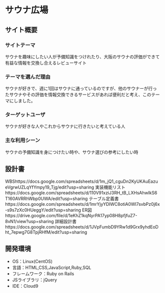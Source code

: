 # サウナ広場

## サイト概要
### サイトテーマ
サウナを趣味にしたい人が予備知識をつけれたり、大阪のサウナの評価ができて有益な情報を交換し合えるレビューサイト

### テーマを選んだ理由
サウナが好きで、週に1回はサウナに通っているのですが、他のサウナーが行ったサウナやその評価を情報交換できるサービスがあれば便利だと考え、このテーマにしました。

### ターゲットユーザ
サウナが好きな人やこれからサウナに行きたいと考えている人

### 主な利用シーン
サウナの予備知識を身につけたい時や、サウナ選びの参考にしたい時

## 設計書
WBShttps://docs.google.com/spreadsheets/d/1m_jQ1_cguDn2KyUKAuEazueVgrwUZLqYfYmpy19_Tjg/edit?usp=sharing
実装機能リストhttps://docs.google.com/spreadsheets/d/110V91xziJ3RH_tB_LXHsAhwIkS6T160AVRRhWbp0UWA/edit?usp=sharing
テーブル定義書https://docs.google.com/spreadsheets/d/1mrYjyYDIWC8otiA0WI7svbPz0j6x-s9s7zXc0HUeggY/edit?usp=sharing
ER図https://drive.google.com/file/d/1eKhZ1kqNyrPA17yp08H8pfjfuZ7-8vN1/view?usp=sharing
詳細設計書https://docs.google.com/spreadsheets/d/1JVpFumbD9YRw1d9Grx9yhdEoDht_7epwg7G8TpjRHfM/edit?usp=sharing

## 開発環境
- OS：Linux(CentOS)
- 言語：HTML,CSS,JavaScript,Ruby,SQL
- フレームワーク：Ruby on Rails
- JSライブラリ：jQuery
- IDE：Cloud9

